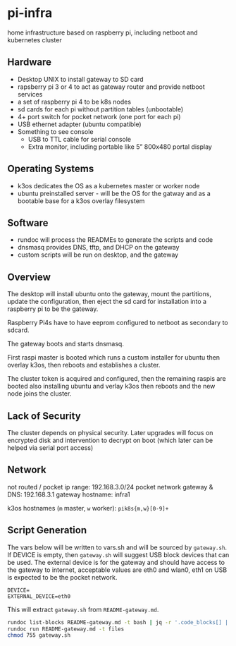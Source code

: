 # pi-infra
home infrastructure based on raspberry pi, including netboot and kubernetes cluster

## Hardware

- Desktop UNIX to install gateway to SD card
- rapsberry pi 3 or 4 to act as gateway router and provide netboot services
- a set of raspberry pi 4 to be k8s nodes
- sd cards for each pi without partition tables (unbootable)
- 4+ port switch for pocket network (one port for each pi)
- USB ethernet adapter (ubuntu compatible)
- Something to see console
  - USB to TTL cable for serial console
  - Extra monitor, including portable like 5” 800x480 portal display

## Operating Systems

- k3os dedicates the OS as a kubernetes master or worker node
- ubuntu preinstalled server - will be the OS for the gatway and as a bootable base for a k3os overlay filesystem

## Software

- rundoc will process the READMEs to generate the scripts and code
- dnsmasq provides DNS, tftp, and DHCP on the gateway
- custom scripts will be run on desktop, and the gateway

## Overview

The desktop will install ubuntu onto the gateway, mount the partitions, update the configuration, then eject the sd card for installation into a raspberry pi to be the gateway.

Raspberry Pi4s have to have eeprom configured to netboot as secondary to sdcard.

The gateway boots and starts dnsmasq.

First raspi master is booted which runs a custom installer for ubuntu then overlay k3os, then reboots and establishes a cluster.

The cluster token is acquired and configured, then the remaining raspis are booted also installing ubuntu and verlay k3os then reboots and the new node joins the cluster.

## Lack of Security

The cluster depends on physical security.  Later upgrades will focus on encrypted disk and intervention to decrypt on boot (which later can be helped via serial port access)

## Network

not routed / pocket ip range: 192.168.3.0/24
pocket network gateway & DNS: 192.168.3.1
gateway hostname: infra1

k3os hostnames (`m` master, `w` worker): `pik8s{m,w}[0-9]+`

## Script Generation

The vars below will be written to vars.sh and will be sourced by `gateway.sh`.
If DEVICE is empty, then `gateway.sh` will suggest USB block devices that can be used.  The external device is for the gateway and should have access to the gateway to internet, acceptable values are eth0 and wlan0, eth1 on USB is expected to be the pocket network.

```create-file:gateway/vars.sh#files
DEVICE=
EXTERNAL_DEVICE=eth0
```

This will extract `gateway.sh` from `README-gateway.md`.

```bash
rundoc list-blocks README-gateway.md -t bash | jq -r '.code_blocks[] | .code' > gateway.sh
rundoc run README-gateway.md -t files
chmod 755 gateway.sh
```
